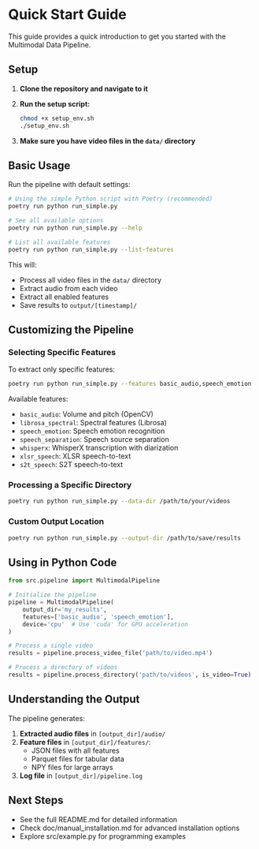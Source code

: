 # Quick Start Guide

This guide provides a quick introduction to get you started with the Multimodal Data Pipeline.

## Setup

1. **Clone the repository and navigate to it**

2. **Run the setup script:**
   ```bash
   chmod +x setup_env.sh
   ./setup_env.sh
   ```

3. **Make sure you have video files in the `data/` directory**

## Basic Usage

Run the pipeline with default settings:
```bash
# Using the simple Python script with Poetry (recommended)
poetry run python run_simple.py

# See all available options
poetry run python run_simple.py --help

# List all available features
poetry run python run_simple.py --list-features
```

This will:
- Process all video files in the `data/` directory
- Extract audio from each video
- Extract all enabled features
- Save results to `output/[timestamp]/`

## Customizing the Pipeline

### Selecting Specific Features

To extract only specific features:
```bash
poetry run python run_simple.py --features basic_audio,speech_emotion
```

Available features:
- `basic_audio`: Volume and pitch (OpenCV)
- `librosa_spectral`: Spectral features (Librosa)
- `speech_emotion`: Speech emotion recognition
- `speech_separation`: Speech source separation
- `whisperx`: WhisperX transcription with diarization
- `xlsr_speech`: XLSR speech-to-text
- `s2t_speech`: S2T speech-to-text

### Processing a Specific Directory

```bash
poetry run python run_simple.py --data-dir /path/to/your/videos
```

### Custom Output Location

```bash
poetry run python run_simple.py --output-dir /path/to/save/results
```

## Using in Python Code

```python
from src.pipeline import MultimodalPipeline

# Initialize the pipeline
pipeline = MultimodalPipeline(
    output_dir='my_results',
    features=['basic_audio', 'speech_emotion'],
    device='cpu'  # Use 'cuda' for GPU acceleration
)

# Process a single video
results = pipeline.process_video_file('path/to/video.mp4')

# Process a directory of videos
results = pipeline.process_directory('path/to/videos', is_video=True)
```

## Understanding the Output

The pipeline generates:

1. **Extracted audio files** in `[output_dir]/audio/`
2. **Feature files** in `[output_dir]/features/`:
   - JSON files with all features
   - Parquet files for tabular data
   - NPY files for large arrays
3. **Log file** in `[output_dir]/pipeline.log`

## Next Steps

- See the full README.md for detailed information
- Check doc/manual_installation.md for advanced installation options
- Explore src/example.py for programming examples
